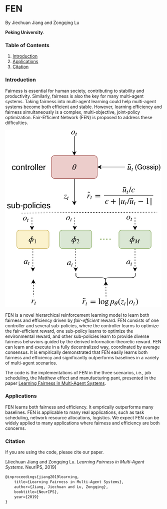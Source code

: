 # FEN 

By Jiechuan Jiang and Zongqing Lu

**Peking University**.

### Table of Contents
1. [Introduction](#introduction)
2. [Applications](#applications)
3. [Citation](#citation)

### Introduction

Fairness is essential for human society, contributing to stability and productivity. Similarly, fairness is also the key for many multi-agent systems. Taking fairness into multi-agent learning could help multi-agent systems become both efficient and stable. However, learning efficiency and fairness simultaneously is a complex, multi-objective, joint-policy optimization. Fair-Efficient Network (FEN) is proposed to address these difficulties. 

<img src="FEN.png" alt="FEN" width="500">

FEN is a novel hierarchical reinforcement learning model to learn both fairness and efficiency driven by *fair-efficient* reward. FEN consists of one controller and several sub-policies,  where the controller learns to optimize the fair-efficient reward, one sub-policy learns to optimize the environmental reward, and other sub-policies learn to provide diverse fairness behaviors guided by the derived information-theoretic reward. FEN can learn and execute in a fully decentralized way, coordinated by average consensus. It is empirically demonstrated that FEN easily learns both fairness and efficiency and significantly outperforms baselines in a variety of multi-agent scenarios.

The code is the implementations of FEN in the three scenarios, i.e., job scheduling, the Matthew effect and manufacturing pant, presented in the paper [Learning Fairness in Multi-Agent Systems](https://z0ngqing.github.io/publication/nips19/).

### Applications

FEN learns both fairness and efficiency. It emprically outperforms many baselines. FEN is applicable to many real applications, such as task scheduling, network resource allocations, logistics. We expect FEN can be widely applied to many applications where fairness and efficiency are both concerns.  


### Citation

If you are using the code, please cite our paper.

[Jiechuan Jiang and Zongqing Lu. *Learning Fairness in Multi-Agent Systems*. NeurIPS, 2019]

	@inproceedings{jiang2019learning,
		title={Learning Fairness in Multi-Agent Systems},
		author={Jiang, Jiechuan and Lu, Zongqing},
		booktitle={NeurIPS},
		year={2019}
	}
